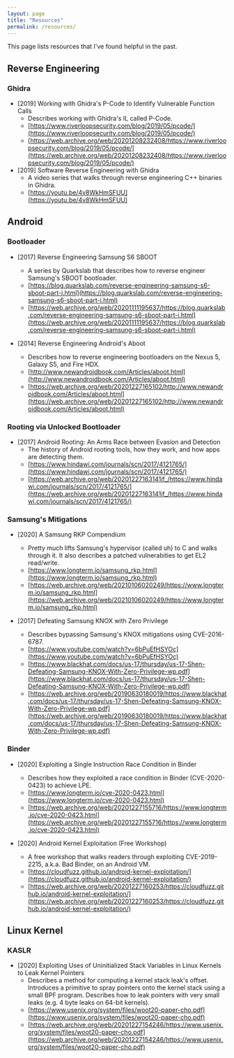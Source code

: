```yaml
---
layout: page
title: "Resources"
permalink: /resources/
---
```


This page lists resources that I've found helpful in the past.

## Reverse Engineering

### Ghidra

- [2019] Working with Ghidra's P-Code to Identify Vulnerable Function Calls
	- Describes working with Ghidra's IL called P-Code.
	- [https://www.riverloopsecurity.com/blog/2019/05/pcode/](https://www.riverloopsecurity.com/blog/2019/05/pcode/)
	- [https://web.archive.org/web/20201208232408/https://www.riverloopsecurity.com/blog/2019/05/pcode/](https://web.archive.org/web/20201208232408/https://www.riverloopsecurity.com/blog/2019/05/pcode/)
- [2019] Software Reverse Engineering with Ghidra
	- A video series that walks through reverse engineering C++ binaries in Ghidra.
	- [https://youtu.be/4v8WkHmSFUU](https://youtu.be/4v8WkHmSFUU)

## Android

### Bootloader

- [2017] Reverse Engineering Samsung S6 SBOOT
	- A series by Quarkslab that describes how to reverse engineer Samsung's SBOOT bootloader.
	- [https://blog.quarkslab.com/reverse-engineering-samsung-s6-sboot-part-i.html](https://blog.quarkslab.com/reverse-engineering-samsung-s6-sboot-part-i.html)
	- [https://web.archive.org/web/20201111195637/https://blog.quarkslab.com/reverse-engineering-samsung-s6-sboot-part-i.html](https://web.archive.org/web/20201111195637/https://blog.quarkslab.com/reverse-engineering-samsung-s6-sboot-part-i.html)

- [2014] Reverse Engineering Android's Aboot
	- Describes how to reverse engineering bootloaders on the Nexus 5, Galaxy S5, and Fire HDX.
	- [http://www.newandroidbook.com/Articles/aboot.html](http://www.newandroidbook.com/Articles/aboot.html)
	- [https://web.archive.org/web/20201227165102/http://www.newandroidbook.com/Articles/aboot.html](https://web.archive.org/web/20201227165102/http://www.newandroidbook.com/Articles/aboot.html)

### Rooting via Unlocked Bootloader

- [2017] Android Rooting: An Arms Race between Evasion and Detection
	- The history of Android rooting tools, how they work, and how apps are detecting them.
	- [https://www.hindawi.com/journals/scn/2017/4121765/](https://www.hindawi.com/journals/scn/2017/4121765/)
	- [https://web.archive.org/web/20201227163141if_/https://www.hindawi.com/journals/scn/2017/4121765/](https://web.archive.org/web/20201227163141if_/https://www.hindawi.com/journals/scn/2017/4121765/)

### Samsung's Mitigations

- [2020] A Samsung RKP Compendium
	- Pretty much lifts Samsung's hypervisor (called uh) to C and walks through it. It also describes a patched vulnerabities to get EL2 read/write.
	- [https://www.longterm.io/samsung_rkp.html](https://www.longterm.io/samsung_rkp.html)
	- [https://web.archive.org/web/20210106020249/https://www.longterm.io/samsung_rkp.html](https://web.archive.org/web/20210106020249/https://www.longterm.io/samsung_rkp.html)

- [2017] Defeating Samsung KNOX with Zero Privilege
	- Describes bypassing Samsung's KNOX mitigations using CVE-2016-6787.
	- [https://www.youtube.com/watch?v=6bPuEfHSYOc](https://www.youtube.com/watch?v=6bPuEfHSYOc)
	- [https://www.blackhat.com/docs/us-17/thursday/us-17-Shen-Defeating-Samsung-KNOX-With-Zero-Privilege-wp.pdf](https://www.blackhat.com/docs/us-17/thursday/us-17-Shen-Defeating-Samsung-KNOX-With-Zero-Privilege-wp.pdf)
	- [https://web.archive.org/web/20190630180019/https://www.blackhat.com/docs/us-17/thursday/us-17-Shen-Defeating-Samsung-KNOX-With-Zero-Privilege-wp.pdf](https://web.archive.org/web/20190630180019/https://www.blackhat.com/docs/us-17/thursday/us-17-Shen-Defeating-Samsung-KNOX-With-Zero-Privilege-wp.pdf)

### Binder

- [2020] Exploiting a Single Instruction Race Condition in Binder
	- Describes how they exploited a race condition in Binder (CVE-2020-0423) to achieve LPE.
	- [https://www.longterm.io/cve-2020-0423.html](https://www.longterm.io/cve-2020-0423.html)
	- [https://web.archive.org/web/20201227155716/https://www.longterm.io/cve-2020-0423.html](https://web.archive.org/web/20201227155716/https://www.longterm.io/cve-2020-0423.html)

- [2020] Android Kernel Exploitation (Free Workshop)
	- A free workshop that walks readers through exploiting CVE-2019-2215, a.k.a. Bad Binder, on an Android VM.
	- [https://cloudfuzz.github.io/android-kernel-exploitation/](https://cloudfuzz.github.io/android-kernel-exploitation/)
	- [https://web.archive.org/web/20201227160253/https://cloudfuzz.github.io/android-kernel-exploitation/](https://web.archive.org/web/20201227160253/https://cloudfuzz.github.io/android-kernel-exploitation/)

## Linux Kernel

### KASLR

- [2020] Exploiting Uses of Uninitialized Stack Variables in Linux Kernels to Leak Kernel Pointers
	- Describes a method for computing a kernel stack leak's offset. Introduces a primitive to spray pointers onto the kernel stack using a small BPF program. Describes how to leak pointers with very small leaks (e.g. 4 byte leaks on 64-bit kernels).
	- [https://www.usenix.org/system/files/woot20-paper-cho.pdf](https://www.usenix.org/system/files/woot20-paper-cho.pdf)
	- [https://web.archive.org/web/20201227154246/https://www.usenix.org/system/files/woot20-paper-cho.pdf](https://web.archive.org/web/20201227154246/https://www.usenix.org/system/files/woot20-paper-cho.pdf)
